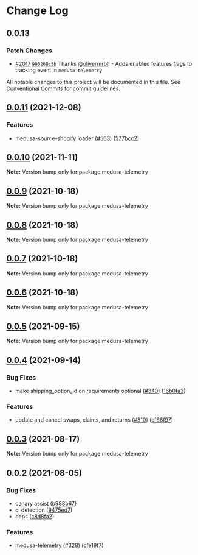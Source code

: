 # Change Log

## 0.0.13

### Patch Changes

- [#2017](https://github.com/medusajs/medusa/pull/2017) [`900260c5b`](https://github.com/medusajs/medusa/commit/900260c5b9df4f4f927db5bb6921e5e139ff269a) Thanks [@olivermrbl](https://github.com/olivermrbl)! - Adds enabled features flags to tracking event in `medusa-telemetry`

All notable changes to this project will be documented in this file.
See [Conventional Commits](https://conventionalcommits.org) for commit guidelines.

## [0.0.11](https://github.com/medusajs/medusa/compare/medusa-telemetry@0.0.10...medusa-telemetry@0.0.11) (2021-12-08)

### Features

- medusa-source-shopify loader ([#563](https://github.com/medusajs/medusa/issues/563)) ([577bcc2](https://github.com/medusajs/medusa/commit/577bcc23d44c87b91b2b685fd4ddfc5d21a0aa47))

## [0.0.10](https://github.com/medusajs/medusa/compare/medusa-telemetry@0.0.9...medusa-telemetry@0.0.10) (2021-11-11)

**Note:** Version bump only for package medusa-telemetry

## [0.0.9](https://github.com/medusajs/medusa/compare/medusa-telemetry@0.0.8...medusa-telemetry@0.0.9) (2021-10-18)

**Note:** Version bump only for package medusa-telemetry

## [0.0.8](https://github.com/medusajs/medusa/compare/medusa-telemetry@0.0.7...medusa-telemetry@0.0.8) (2021-10-18)

**Note:** Version bump only for package medusa-telemetry

## [0.0.7](https://github.com/medusajs/medusa/compare/medusa-telemetry@0.0.5...medusa-telemetry@0.0.7) (2021-10-18)

**Note:** Version bump only for package medusa-telemetry

## [0.0.6](https://github.com/medusajs/medusa/compare/medusa-telemetry@0.0.5...medusa-telemetry@0.0.6) (2021-10-18)

**Note:** Version bump only for package medusa-telemetry

## [0.0.5](https://github.com/medusajs/medusa/compare/medusa-telemetry@0.0.4...medusa-telemetry@0.0.5) (2021-09-15)

**Note:** Version bump only for package medusa-telemetry

## [0.0.4](https://github.com/medusajs/medusa/compare/medusa-telemetry@0.0.3...medusa-telemetry@0.0.4) (2021-09-14)

### Bug Fixes

- make shipping_option_id on requirements optional ([#340](https://github.com/medusajs/medusa/issues/340)) ([16b0fa3](https://github.com/medusajs/medusa/commit/16b0fa377a577abd7976c2beaff83e2030969df8))

### Features

- update and cancel swaps, claims, and returns ([#310](https://github.com/medusajs/medusa/issues/310)) ([cf66f97](https://github.com/medusajs/medusa/commit/cf66f97758003a41737602d4b1b1051b266d4f81))

## [0.0.3](https://github.com/medusajs/medusa/compare/medusa-telemetry@0.0.2...medusa-telemetry@0.0.3) (2021-08-17)

**Note:** Version bump only for package medusa-telemetry

## 0.0.2 (2021-08-05)

### Bug Fixes

- canary assist ([b988b67](https://github.com/medusajs/medusa/commit/b988b67118553c88ef6c6d53ae99ef1ad9d67305))
- ci detection ([9475ed7](https://github.com/medusajs/medusa/commit/9475ed7689508cf8bda166ac8d7ccda544e76e2f))
- deps ([c8d8fa2](https://github.com/medusajs/medusa/commit/c8d8fa28ca928f4f065b7d6d00d0152cfe9f727c))

### Features

- medusa-telemetry ([#328](https://github.com/medusajs/medusa/issues/328)) ([cfe19f7](https://github.com/medusajs/medusa/commit/cfe19f7f9d3bb17425348362b148a0b4b7a649ef))
